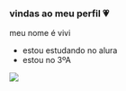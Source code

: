###  vindas ao meu perfil 💗

meu nome é vivi 
  
- estou estudando no alura
- estou no 3ºA
   
![]( https://media1.tenor.com/m/xCE83OqofKAAAAAC/smile-fake-smile.gif)
   
